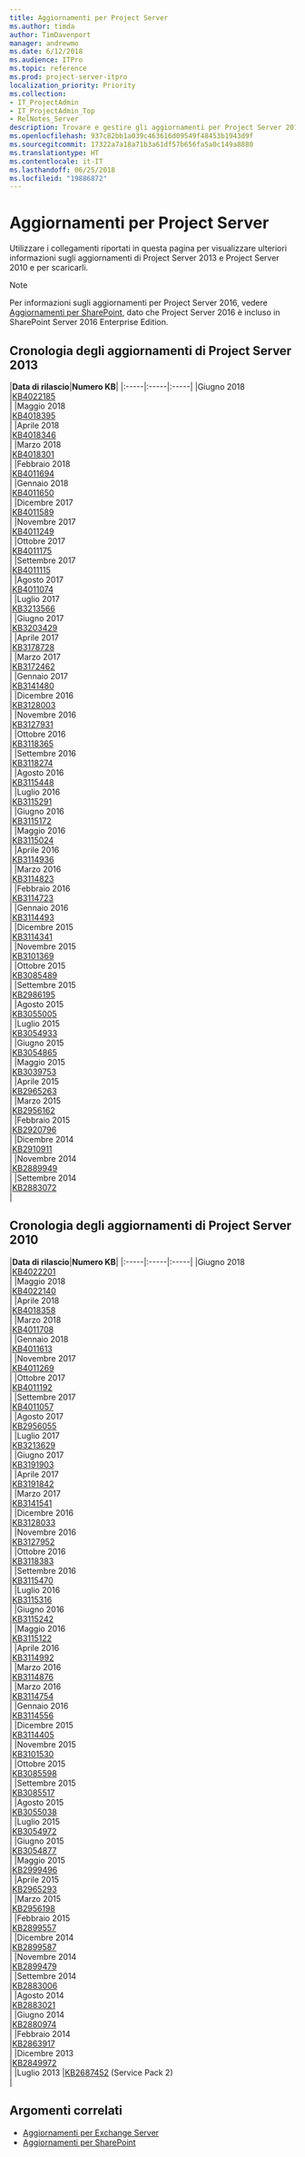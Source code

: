 ```yaml
---
title: Aggiornamenti per Project Server
ms.author: timda
author: TimDavenport
manager: andrewmo
ms.date: 6/12/2018
ms.audience: ITPro
ms.topic: reference
ms.prod: project-server-itpro
localization_priority: Priority
ms.collection:
- IT_ProjectAdmin
- IT_ProjectAdmin_Top
- RelNotes_Server
description: Trovare e gestire gli aggiornamenti per Project Server 2013 e Project Server 2010 in un'unica posizione. Utilizzare i collegamenti riportati in questa pagina per visualizzare ulteriori informazioni sugli aggiornamenti e per scaricarli.
ms.openlocfilehash: 937c82bb1a039c463616d09549f48453b1943d9f
ms.sourcegitcommit: 17322a7a18a71b3a61df57b656fa5a0c149a8880
ms.translationtype: HT
ms.contentlocale: it-IT
ms.lasthandoff: 06/25/2018
ms.locfileid: "19886872"
---
```

# <a name="project-server-updates"></a>Aggiornamenti per Project Server

Utilizzare i collegamenti riportati in questa pagina per visualizzare ulteriori informazioni sugli aggiornamenti di Project Server 2013 e Project Server 2010 e per scaricarli. 
> [!NOTE]
> Per informazioni sugli aggiornamenti per Project Server 2016, vedere [Aggiornamenti per SharePoint](sharepoint-updates.md), dato che Project Server 2016 è incluso in SharePoint Server 2016 Enterprise Edition.
  
## <a name="project-server-2013-update-history"></a>Cronologia degli aggiornamenti di Project Server 2013
  
|**Data di rilascio**|**Numero KB**|
|:-----|:-----|:-----|
|Giugno 2018  <br/> |[KB4022185](https://support.microsoft.com/kb/4022185) <br/>|
|Maggio 2018  <br/> |[KB4018395](https://support.microsoft.com/kb/4018395) <br/>|
|Aprile 2018  <br/> |[KB4018346](https://support.microsoft.com/kb/4018346) <br/> |
|Marzo 2018  <br/> |[KB4018301](https://support.microsoft.com/kb/4018301) <br/> |
|Febbraio 2018  <br/> |[KB4011694](https://support.microsoft.com/kb/4011694) <br/> |
|Gennaio 2018  <br/> |[KB4011650](https://support.microsoft.com/kb/4011650) <br/> |
|Dicembre 2017  <br/> |[KB4011589](https://support.microsoft.com/kb/4011589) <br/> |
|Novembre 2017  <br/> |[KB4011249](https://support.microsoft.com/kb/4011249) <br/> |
|Ottobre 2017<br/> |[KB4011175](https://support.microsoft.com/kb/4011175) <br/> |
|Settembre 2017<br/> |[KB4011115](https://support.microsoft.com/kb/4011115) <br/> |
|Agosto 2017  <br/>  |[KB4011074](https://support.microsoft.com/kb/4011074) <br/> |
|Luglio 2017  <br/> |[KB3213566](https://support.microsoft.com/kb/3213566) <br/> |
|Giugno 2017  <br/> |[KB3203429](https://support.microsoft.com/kb/3203429) <br/> |
|Aprile 2017  <br/> |[KB3178728](https://support.microsoft.com/kb/3178728) <br/> |
|Marzo 2017  <br/> |[KB3172462](https://support.microsoft.com/kb/3172462) <br/> |
|Gennaio 2017  <br/> |[KB3141480](https://support.microsoft.com/kb/3141480) <br/> |
|Dicembre 2016  <br/> |[KB3128003](https://support.microsoft.com/kb/3128003) <br/> |
|Novembre 2016  <br/> |[KB3127931](https://support.microsoft.com/kb/3127931) <br/> |
|Ottobre 2016  <br/>|[KB3118365](https://support.microsoft.com/kb/3118365) <br/> |
|Settembre 2016  <br/> |[KB3118274](https://support.microsoft.com/kb/3118274) <br/> |
|Agosto 2016  <br/> |[KB3115448](https://support.microsoft.com/kb/3115448) <br/> |
|Luglio 2016  <br/> |[KB3115291](https://support.microsoft.com/kb/3115291) <br/> |
|Giugno 2016  <br/>  |[KB3115172](https://support.microsoft.com/kb/3115172) <br/> |
|Maggio 2016  <br/> |[KB3115024](https://support.microsoft.com/kb/3115024) <br/> |
|Aprile 2016  <br/> |[KB3114936](https://support.microsoft.com/kb/3114936) <br/> |
|Marzo 2016  <br/> |[KB3114823](https://support.microsoft.com/kb/3114823) <br/> |
|Febbraio 2016  <br/> |[KB3114723](https://support.microsoft.com/kb/3114723) <br/> |
|Gennaio 2016  <br/> |[KB3114493](https://support.microsoft.com/kb/3114493) <br/> |
|Dicembre 2015  <br/> |[KB3114341](https://support.microsoft.com/kb/3114341) <br/> |
|Novembre 2015  <br/>  |[KB3101369](https://support.microsoft.com/kb/3101369) <br/> |
|Ottobre 2015  <br/> |[KB3085489](https://support.microsoft.com/kb/3085489) <br/> |
|Settembre 2015  <br/> |[KB2986195](https://support.microsoft.com/kb/2986195) <br/> |
|Agosto 2015  <br/>|[KB3055005](https://support.microsoft.com/kb/3055005) <br/> |
|Luglio 2015  <br/>  |[KB3054933](https://support.microsoft.com/kb/3054933) <br/> |
|Giugno 2015  <br/> |[KB3054865](https://support.microsoft.com/kb/3054865) <br/> |
|Maggio 2015  <br/> |[KB3039753](https://support.microsoft.com/kb/3039753) <br/> |
|Aprile 2015  <br/> |[KB2965263](https://support.microsoft.com/kb/2965263) <br/> |
|Marzo 2015  <br/> |[KB2956162](https://support.microsoft.com/kb/2956162) <br/> |
|Febbraio 2015  <br/> |[KB2920796](https://support.microsoft.com/kb/2920796) <br/> |
|Dicembre 2014  <br/> |[KB2910911](https://support.microsoft.com/kb/2910911) <br/> |
|Novembre 2014  <br/> |[KB2889949](https://support.microsoft.com/kb/2889949) <br/> |
|Settembre 2014  <br/>  |[KB2883072](https://support.microsoft.com/kb/2883072) <br/> |
   
## <a name="project-server-2010-update-history"></a>Cronologia degli aggiornamenti di Project Server 2010

|**Data di rilascio**|**Numero KB**|
|:-----|:-----|:-----|
|Giugno 2018  <br/>  |[KB4022201](https://support.microsoft.com/kb/4022201) <br/> |
|Maggio 2018  <br/>  |[KB4022140](https://support.microsoft.com/kb/4022140) <br/> |
|Aprile 2018  <br/> |[KB4018358](https://support.microsoft.com/kb/4018358) <br/> |
|Marzo 2018  <br/> |[KB4011708](https://support.microsoft.com/kb/4011708) <br/> |
|Gennaio 2018  <br/>|[KB4011613](https://support.microsoft.com/kb/4011613) <br/> |
|Novembre 2017  <br/>  |[KB4011269](https://support.microsoft.com/kb/4011269) <br/> |
|Ottobre 2017  <br/> |[KB4011192](https://support.microsoft.com/kb/4011192) <br/> |
|Settembre 2017  <br/> |[KB4011057](https://support.microsoft.com/kb/4011057) <br/> |
|Agosto 2017  <br/> |[KB2956055](https://support.microsoft.com/kb/2956055) <br/> |
|Luglio 2017  <br/> |[KB3213629](https://support.microsoft.com/kb/3213629) <br/> |
|Giugno 2017  <br/> |[KB3191903](https://support.microsoft.com/kb/3191903) <br/> |
|Aprile 2017  <br/> |[KB3191842](https://support.microsoft.com/kb/3191842) <br/> |
|Marzo 2017  <br/> |[KB3141541](https://support.microsoft.com/kb/3141541) <br/> |
|Dicembre 2016  <br/> |[KB3128033](https://support.microsoft.com/kb/3128033) <br/> |
|Novembre 2016  <br/> |[KB3127952](https://support.microsoft.com/kb/3127952) <br/> |
|Ottobre 2016  <br/> |[KB3118383](https://support.microsoft.com/kb/3118383) <br/> |
|Settembre 2016  <br/> |[KB3115470](https://support.microsoft.com/kb/3115470) <br/> |
|Luglio 2016  <br/> |[KB3115316](https://support.microsoft.com/kb/3115316) <br/> |
|Giugno 2016  <br/> |[KB3115242](https://support.microsoft.com/kb/3115242) <br/> |
|Maggio 2016  <br/>|[KB3115122](https://support.microsoft.com/kb/3115122) <br/> |
|Aprile 2016  <br/> |[KB3114992](https://support.microsoft.com/kb/3114992) <br/> |
|Marzo 2016  <br/> |[KB3114876](https://support.microsoft.com/kb/3114876) <br/> |
|Marzo 2016  <br/> |[KB3114754](https://support.microsoft.com/kb/3114754) <br/> |
|Gennaio 2016  <br/> |[KB3114556](https://support.microsoft.com/kb/3114556) <br/> |
|Dicembre 2015  <br/> |[KB3114405](https://support.microsoft.com/kb/3114405) <br/> |
|Novembre 2015  <br/> |[KB3101530](https://support.microsoft.com/kb/3101530) <br/> |
|Ottobre 2015  <br/> |[KB3085598](https://support.microsoft.com/kb/3085598) <br/> |
|Settembre 2015  <br/> |[KB3085517](https://support.microsoft.com/kb/3085517) <br/> |
|Agosto 2015  <br/> |[KB3055038](https://support.microsoft.com/kb/3055038) <br/> |
|Luglio 2015  <br/> |[KB3054972](https://support.microsoft.com/kb/3054972) <br/> |
|Giugno 2015  <br/> |[KB3054877](https://support.microsoft.com/kb/3054877) <br/> |
|Maggio 2015  <br/> |[KB2999496](https://support.microsoft.com/kb/2999496) <br/> |
|Aprile 2015  <br/> |[KB2965293](https://support.microsoft.com/kb/2965293) <br/> |
|Marzo 2015  <br/> |[KB2956198](https://support.microsoft.com/kb/2956168) <br/> |
|Febbraio 2015  <br/> |[KB2899557](https://support.microsoft.com/kb/2899557) <br/> |
|Dicembre 2014  <br/> |[KB2899587](https://support.microsoft.com/kb/2899587) <br/> |
|Novembre 2014  <br/> |[KB2899479](https://support.microsoft.com/kb/2899479) <br/> |
|Settembre 2014  <br/> |[KB2883006](https://support.microsoft.com/kb/2883006) <br/> |
|Agosto 2014  <br/> |[KB2883021](https://support.microsoft.com/kb/2883021) <br/> |
|Giugno 2014  <br/> |[KB2880974](https://support.microsoft.com/kb/2880974) <br/> |
|Febbraio 2014  <br/> |[KB2863917](https://support.microsoft.com/kb/2863917) <br/> |
|Dicembre 2013  <br/>  |[KB2849972](https://support.microsoft.com/kb/2849972) <br/> |
|Luglio 2013  |[KB2687452](https://support.microsoft.com/kb/2687452) (Service Pack 2) <br/> |
   

## <a name="related-topics"></a>Argomenti correlati

- [Aggiornamenti per Exchange Server](https://technet.microsoft.com/library/hh135098(v=exchg.150).aspx)
- [Aggiornamenti per SharePoint](sharepoint-updates.md)
